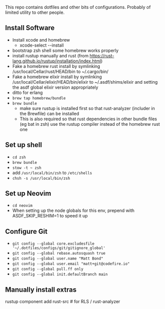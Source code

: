 This repo contains dotfiles and other bits of configurations.
Probably of limited utility to other people.

## Install Software
* Install xcode and homebrew
  * xcode-select --install
* bootstrap zsh shell some homebrew works properly
* install rustup manually and rust (from https://rust-lang.github.io/rustup/installation/index.html)
* Fake a homebrew rust install by symlinking /usr/local/Cellar/rust/HEAD/bin to ~/.cargo/bin/
* Fake a homebrew elixir install by symlinking /usr/local/Cellar/elixir/HEAD/bin/elixir to ~/.asdf/shims/elixir and setting the asdf global elixir version appropriately
* ditto for erlang
* `brew tap homebrew/bundle`
* `brew bundle`
  * make sure rustup is installed first so that rust-analyzer (includer in the Brewfile) can be installed
  * This is also required so that rust dependencies in other bundle files (eg bat in zsh) use the rustup compiler instead of the homebrew rust one

## Set up shell
* `cd zsh`
* `brew bundle`
* `stow -t ~ zsh`
* add `/usr/local/bin/zsh` to `/etc/shells`
* `chsh -s /usr/local/bin/zsh`

## Set up Neovim
* `cd neovim`
* When setting up the node globals for this env, prepend with ASDF_SKIP_RESHIM=1 to speed it up

## Configure Git
* `git config --global core.excludesfile '~/.dotfiles/configs/git/gitignore_global'`
* `git config --global rebase.autosquash true`
* `git config --global user.name "Matt Bond"`
* `git config --global user.email "matt+git@codefire.io"`
* `git config --global pull.ff only`
* `git config --global init.defaultBranch main`

## Manually install extras
rustup component add rust-src # for RLS / rust-analyzer
